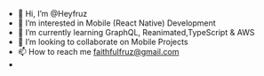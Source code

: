 - 👋 Hi, I’m @Heyfruz
- 👀 I’m interested in Mobile (React Native) Development
- 🌱 I’m currently learning GraphQL, Reanimated,TypeScript & AWS
- 💞️ I’m looking to collaborate on Mobile Projects
- 📫 How to reach me faithfulfruz@gmail.com
-

<!---
Heyfruz/Heyfruz is a ✨ special ✨ repository because its `README.md` (this file) appears on your GitHub profile.
You can click the Preview link to take a look at your changes.
--->
